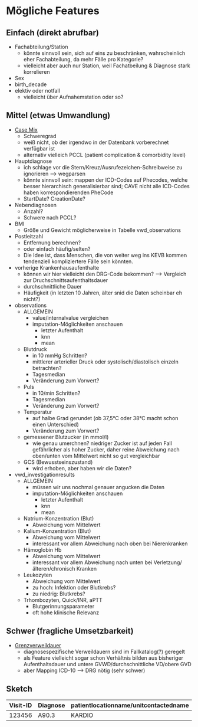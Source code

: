 # Mögliche Features
## Einfach (direkt abrufbar)
- Fachabteilung/Station
    - könnte sinnvoll sein, sich auf eins zu beschränken, wahrscheinlich eher Fachabteilung, da mehr Fälle pro Kategorie?
    - vielleicht aber auch nur Station, weil Fachatbeilung & Diagnose stark korrelieren
- Sex
- birth_decade
- elektiv oder notfall
    - vielleicht über Aufnahemstation oder so?

## Mittel (etwas Umwandlung)
- [Case Mix](https://github.com/HPI-EVB/seminar-starter-doku/blob/main/glossar/Case%20Mix.ipynb)
    - Schweregrad
    - weiß nicht, ob der irgendwo in der Datenbank vorberechnet verfügbar ist
    - alternativ vielleich PCCL (patient complication & comorbidity level)
- Hauptdiagnose
    - ich schlage vor die Stern/Kreuz/Ausrufezeichen-Schreibweise zu ignorieren --> wegparsen
    - könnte sinnvoll sein: mappen der ICD-Codes auf Phecodes, welche besser hierarchisch generalisierbar sind; CAVE nicht alle ICD-Codes haben korrespondierenden PheCode
    - StartDate? CreationDate?
- Nebendiagnosen
    - Anzahl?
    - Schwere nach PCCL?
- BMI
    - Größe und Gewicht möglicherweise in Tabelle vwd_observations
- Postleitzahl
    - Entfernung berechnen?
    - oder einfach häufig/selten?
    - Die Idee ist, dass Menschen, die von weiter weg ins KEVB kommen tendenziell kompliziertere Fälle sein könnten.
- vorherige Krankenhausaufenthalte
    - können wir hier vielleicht den DRG-Code bekommen? --> Vergleich zur Druchschnittsaufenthaltsdauer
    - durchschnittliche Dauer
    - Häufigkeit (in letzten 10 Jahren, älter snid die Daten scheinbar eh nicht?)
- observations
    - ALLGEMEIN
        - value/internalvalue vergleichen
        - imputation-Möglichkeiten anschauen
            - letzter Aufenthalt
            - knn
            - mean
    - Blutdruck
        - in 10 mmHg Schritten?
        - mittlerer arterieller Druck oder systolisch/diastolisch einzeln betrachten?
        - Tagesmedian
        - Veränderung zum Vorwert?
    - Puls
        - in 10/min Schritten?
        - Tagesmedian
        - Veränderung zum Vorwert?
    - Temperatur
        - auf halbe Grad gerundet (ob 37,5°C oder 38°C macht schon einen Unterschied)
        - Veränderung zum Vorwert?
    - gemessener Blutzucker (in mmol/l)
        - wie genau umerchnen? niedriger Zucker ist auf jeden Fall gefährlicher als hoher Zucker, daher reine Abweichung nach oben/unten vom Mittelwert nicht so gut vergleichbar
    - GCS (Bewusstseinszustand)
        - wird erhoben, aber haben wir die Daten?
- vwd_investigationresults
    - ALLGEMEIN
        - müssen wir uns nochmal genauer angucken die Daten
        - imputation-Möglichkeiten anschauen
            - letzter Aufenthalt
            - knn
            - mean
    - Natrium-Konzentration (Blut)
        - Abweichung vom Mittelwert
    - Kalium-Konzentration (Blut)
        - Abweichung vom Mittelwert
        - interessant vor allem Abweichung nach oben bei Nierenkranken
    - Hämoglobin Hb
        - Abweichung vom Mittelwert
        - interessant vor allem Abweichung nach unten bei Verletzung/älteren/chronisch Kranken
    - Leukozyten
        - Abweichung vom Mittelwert
        - zu hoch: Infektion oder Blutkrebs?
        - zu niedrig: Blutkrebs?
    - Trhombozyten, Quick/INR, aPTT
        - Blutgerinnungsparameter
        - oft hohe klinische Relevanz

## Schwer (fragliche Umsetzbarkeit)
- [Grenzverweildauer](https://github.com/HPI-EVB/seminar-starter-doku/blob/main/glossar/Fallpauschale.ipynb)
    - diagnosespezifische Verweildauern sind im Fallkatalog(?) geregelt
    - als Feature vielleicht sogar schon Verhältnis bilden aus bisheriger Aufenthaltsdauer und untere GVWD/durchschnittliche VD/obere GVD
    - aber Mapping ICD-10 --> DRG nötig (sehr schwer)


## Sketch
|Visit-ID   |Diagnose   |patientlocationname/unitcontactedname  |
|:--------------|:--------------|:------------|
|123456         |A90.3          |KARDIO          |